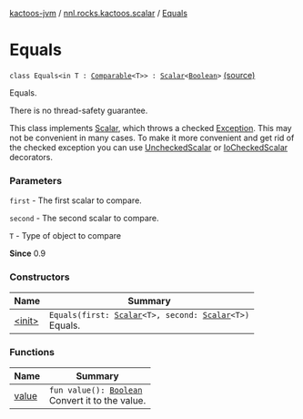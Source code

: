 [kactoos-jvm](../../index.md) / [nnl.rocks.kactoos.scalar](../index.md) / [Equals](.)

# Equals

`class Equals<in T : `[`Comparable`](https://kotlinlang.org/api/latest/jvm/stdlib/kotlin/-comparable/index.html)`<T>> : `[`Scalar`](../../nnl.rocks.kactoos/-scalar/index.md)`<`[`Boolean`](https://kotlinlang.org/api/latest/jvm/stdlib/kotlin/-boolean/index.html)`>` [(source)](https://github.com/neonailol/kactoos/blob/master/kactoos-jvm/src/main/kotlin/nnl/rocks/kactoos/scalar/Equals.kt#L23)

Equals.

There is no thread-safety guarantee.

This class implements [Scalar](../../nnl.rocks.kactoos/-scalar/index.md), which throws a checked
[Exception](https://kotlinlang.org/api/latest/jvm/stdlib/kotlin/-exception/index.html). This may not be convenient in many cases. To make
it more convenient and get rid of the checked exception you can
use [UncheckedScalar](../-unchecked-scalar/index.md) or [IoCheckedScalar](../-io-checked-scalar/index.md) decorators.

### Parameters

`first` - The first scalar to compare.

`second` - The second scalar to compare.

`T` - Type of object to compare

**Since**
0.9

### Constructors

| Name | Summary |
|---|---|
| [&lt;init&gt;](-init-.md) | `Equals(first: `[`Scalar`](../../nnl.rocks.kactoos/-scalar/index.md)`<T>, second: `[`Scalar`](../../nnl.rocks.kactoos/-scalar/index.md)`<T>)`<br>Equals. |

### Functions

| Name | Summary |
|---|---|
| [value](value.md) | `fun value(): `[`Boolean`](https://kotlinlang.org/api/latest/jvm/stdlib/kotlin/-boolean/index.html)<br>Convert it to the value. |
